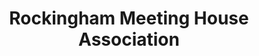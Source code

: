 ---
layout: repo
title: "Rockingham Meeting House Association"
id: 15937
permalink: repos/15937/
---